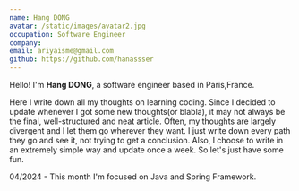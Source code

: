 ```yaml
---
name: Hang DONG
avatar: /static/images/avatar2.jpg
occupation: Software Engineer
company:
email: ariyaisme@gmail.com
github: https://github.com/hanassser
---
```


Hello! I'm **Hang DONG**, a software engineer based in Paris,France.

Here I write down all my thoughts on learning coding.
Since I decided to update whenever I got some new thoughts(or blabla),
it may not always be the final, well-structured and neat article.
Often, my thoughts are largely divergent and I let them go wherever they want.
I just write down every path they go and see it, not trying to get a conclusion.
Also, I choose to write in an extremely simple way and update once a week.
So let's just have some fun.

04/2024 - This month I'm focused on Java and Spring Framework.
